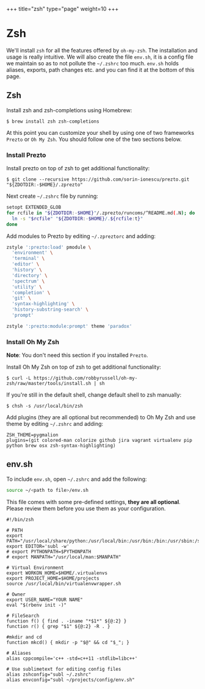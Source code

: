 +++
title="zsh"
type="page"
weight=10
+++



# Zsh

We'll install `zsh` for all the features offered by `oh-my-zsh`. The installation and usage is really intuitive. We will also create the file `env.sh`, it is a config file we maintain so as to not pollute the `~/.zshrc` too much. `env.sh` holds aliases, exports, path changes etc. and you can find it at the bottom of this page.

## Zsh

Install zsh and zsh-completions using Homebrew:

    $ brew install zsh zsh-completions

At this point you can customize your shell by using one of two frameworks `Prezto` or `Oh My Zsh`. You should follow one of the two sections below.

### Install Prezto
Install prezto on top of zsh to get additional functionality:

    $ git clone --recursive https://github.com/sorin-ionescu/prezto.git "${ZDOTDIR:-$HOME}/.zprezto"

Next create `~/.zshrc` file by running:

```sh
setopt EXTENDED_GLOB
for rcfile in "${ZDOTDIR:-$HOME}"/.zprezto/runcoms/^README.md(.N); do
  ln -s "$rcfile" "${ZDOTDIR:-$HOME}/.${rcfile:t}"
done
```

Add modules to Prezto by editing `~/.zpreztorc` and adding:

```sh
zstyle ':prezto:load' pmodule \
  'environment' \
  'terminal' \
  'editor' \
  'history' \
  'directory' \
  'spectrum' \
  'utility' \
  'completion' \
  'git' \
  'syntax-highlighting' \
  'history-substring-search' \
  'prompt'

zstyle ':prezto:module:prompt' theme 'paradox'
```

### Install Oh My Zsh

**Note**: You don't need this section if you installed `Prezto`.

Install Oh My Zsh on top of zsh to get additional functionality:

    $ curl -L https://github.com/robbyrussell/oh-my-zsh/raw/master/tools/install.sh | sh

If you're still in the default shell, change default shell to zsh manually:

    $ chsh -s /usr/local/bin/zsh

Add plugins (they are all optional but recommended) to Oh My Zsh and use theme by editing `~/.zshrc` and adding:

    ZSH_THEME=pygmalion
    plugins=(git colored-man colorize github jira vagrant virtualenv pip python brew osx zsh-syntax-highlighting)

## env.sh

To include `env.sh`, open `~/.zshrc` and add the following:

```sh
source ~/<path to file>/env.sh
```

This file comes with some pre-defined settings, **they are all optional**. Please review them before you use them as your configuration.
~~~
#!/bin/zsh

# PATH
export PATH="/usr/local/share/python:/usr/local/bin:/usr/bin:/bin:/usr/sbin:/sbin"
export EDITOR='subl -w'
# export PYTHONPATH=$PYTHONPATH
# export MANPATH="/usr/local/man:$MANPATH"

# Virtual Environment
export WORKON_HOME=$HOME/.virtualenvs
export PROJECT_HOME=$HOME/projects
source /usr/local/bin/virtualenvwrapper.sh

# Owner
export USER_NAME="YOUR NAME"
eval "$(rbenv init -)"

# FileSearch
function f() { find . -iname "*$1*" ${@:2} }
function r() { grep "$1" ${@:2} -R . }

#mkdir and cd
function mkcd() { mkdir -p "$@" && cd "$_"; }

# Aliases
alias cppcompile='c++ -std=c++11 -stdlib=libc++'

# Use sublimetext for editing config files
alias zshconfig="subl ~/.zshrc"
alias envconfig="subl ~/projects/config/env.sh"
~~~
